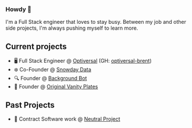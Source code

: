 
### Howdy 👋
I'm a Full Stack engineer that loves to stay busy. Between my job and other side projects, I'm always pushing myself to learn more. 

## Current projects
- 🖥️ Full Stack Engineer @ [Optiversal](https://www.optiversal.com/) (GH: [optiversal-brent](https://github.com/optiversal-brent))
- ❄️ Co-Founder @ [Snowday Data](https://snowdaydata.com/)
- 🔍 Founder @ [Background Bot](https://backgroundbot.io/)
- 🚗 Founder @ [Original Vanity Plates](https://originalvanityplates.com/)


## Past Projects
- 🌲 Contract Software work @ [Neutral Project](https://www.theneutralproject.com/)
